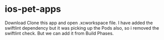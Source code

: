 # ios-pet-apps

Download Clone this app and open .xcworkspace file. 
I have added the swiftlint dependency but it was picking up the Pods also, so i removed the swiftlint check. But we can add it from Build Phases.

